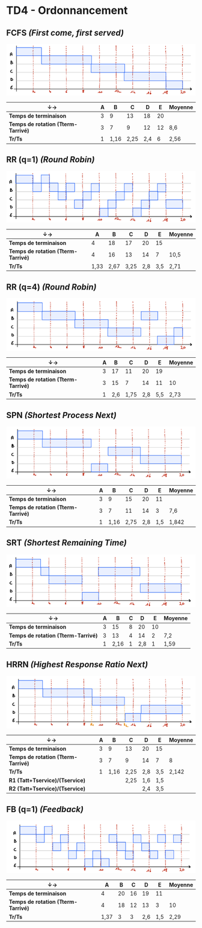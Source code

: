 # TD4 - Ordonnancement

## FCFS *(First come, first served)*
![](./img/FCFS.png)
  
&darr;&rarr;| A | B | C | D | E | Moyenne
 --- | --- | --- | --- | --- | --- | ---
 **Temps de terminaison** | 3 | 9 | 13 | 18 | 20 | 
 **Temps de rotation (Tterm-Tarrivé)**| 3 | 7 | 9 | 12 | 12 | 8,6
 **Tr/Ts** | 1 | 1,16 | 2,25 | 2,4 | 6 | 2,56



## RR (q=1) *(Round Robin)*
![](./img/RR1.png)
  
&darr;&rarr;| A | B | C | D | E | Moyenne
 --- | --- | --- | --- | --- | --- | ---
 **Temps de terminaison** | 4 | 18 | 17 | 20 | 15 | 
 **Temps de rotation (Tterm-Tarrivé)**| 4 | 16 | 13 | 14 | 7 | 10,5
 **Tr/Ts** | 1,33 | 2,67 | 3,25 | 2,8 | 3,5 | 2,71



 ## RR (q=4) *(Round Robin)*
![](./img/RR4.png)
  
&darr;&rarr;| A | B | C | D | E | Moyenne
 --- | --- | --- | --- | --- | --- | ---
 **Temps de terminaison** | 3 | 17 | 11 | 20 | 19 | 
 **Temps de rotation (Tterm-Tarrivé)**| 3 | 15 | 7 | 14 | 11 | 10
 **Tr/Ts** | 1 | 2,6 | 1,75 | 2,8 | 5,5 | 2,73


 ## SPN *(Shortest Process Next)*
![](./img/SPN.png)
  
&darr;&rarr;| A | B | C | D | E | Moyenne
 --- | --- | --- | --- | --- | --- | ---
 **Temps de terminaison** | 3 | 9 | 15 | 20 | 11 | 
 **Temps de rotation (Tterm-Tarrivé)**| 3 | 7 | 11 | 14 | 3 | 7,6
 **Tr/Ts** | 1 | 1,16 | 2,75 | 2,8 | 1,5 | 1,842



 ## SRT *(Shortest Remaining Time)*
![](./img/SRT.png)
  
&darr;&rarr;| A | B | C | D | E | Moyenne
 --- | --- | --- | --- | --- | --- | ---
 **Temps de terminaison** | 3 | 15 | 8 | 20 | 10 | 
 **Temps de rotation (Tterm-Tarrivé)**| 3 | 13 | 4 | 14 | 2 | 7,2
 **Tr/Ts** | 1 | 2,16 | 1 | 2,8 | 1 | 1,59



## HRRN *(Highest Response Ratio Next)*
![](./img/HRRN.png)
  
&darr;&rarr;| A | B | C | D | E | Moyenne
 --- | --- | --- | --- | --- | --- | ---
 **Temps de terminaison** | 3 | 9 | 13 | 20 | 15 | 
 **Temps de rotation (Tterm-Tarrivé)**| 3 | 7 | 9 | 14 | 7 | 8
 **Tr/Ts** | 1 | 1,16 | 2,25 | 2,8 | 3,5 | 2,142
 **R1 (Tatt+Tservice)/(Tservice)**|   |   | 2,25 | 1,6 | 1,5 |
 **R2 (Tatt+Tservice)/(Tservice)**|   |   |      | 2,4 | 3,5



## FB (q=1) *(Feedback)*
![](./img/FB.png)
  
&darr;&rarr;| A | B | C | D | E | Moyenne
 --- | --- | --- | --- | --- | --- | ---
 **Temps de terminaison** | 4 | 20 | 16 | 19 | 11 | 
 **Temps de rotation (Tterm-Tarrivé)**| 4 | 18 | 12 | 13 | 3 | 10
 **Tr/Ts** | 1,37 | 3 | 3 | 2,6 | 1,5 | 2,29
